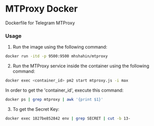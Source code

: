 # MTProxy Docker
Dockerfile for Telegram MTProxy

### Usage
1. Run the image using the following command:
```bash
docker run -itd -p 9500:9500 mhshahin/mtproxy
```
2. Run the MTProxy service inside the container using the following command:
```bash
docker exec <container_id> pm2 start mtproxy.js -i max
```
In order to get the 'container_id', execute this command:
```bash
docker ps | grep mtproxy | awk '{print $1}'
```
3. To get the Secret Key:
```bash
docker exec 1827be852842 env | grep SECRET | cut -b 13-
```
